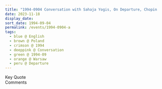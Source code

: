 ```yaml
---
title: "1994-0904 Conversation with Sahaja Yogis, On Departure, Chopin Airport, Warsaw, Poland"
date: 2023-11-18
display_date: 
sort_date: 1994-09-04
permalink: /events/1994-0904-a
tags:
  - blue @ English
  - brown @ Poland
  - crimson @ 1994
  - deeppink @ Conversation
  - green @ 1994-09
  - orange @ Warsaw
  - peru @ Departure
---
```


<wave-list>
  <list-title color="green" width="75">Key Quote</list-title>
  <list-item color="BlanchedAlmond"  width="200"></list-item>
  <list-item color="Lavender"></list-item>
  <list-item color="BlanchedAlmond"></list-item>
</wave-list>

<br>

<wave-list>
  <list-title color="green" width="75">Comments</list-title>
  <list-item color="BlanchedAlmond"  width="200"></list-item>
  <list-item color="Lavender"></list-item>
  <list-item color="BlanchedAlmond"></list-item>
</wave-list>